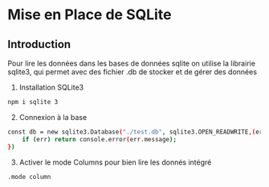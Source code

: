 # Mise en Place de SQLite

## Introduction
Pour lire les données dans les bases de données sqlite
on utilise la librairie sqlite3, qui permet avec des fichier .db de stocker et de gérer des données

1. Installation SQLite3

```bash
npm i sqlite 3
```

2. Connexion à la base

```bash
const db = new sqlite3.Database("./test.db", sqlite3.OPEN_READWRITE,(err)=> {
    if (err) return console.error(err.message);
})

```

3. Activer le mode Columns pour bien lire les donnés intégré
 
```bash
.mode column
```